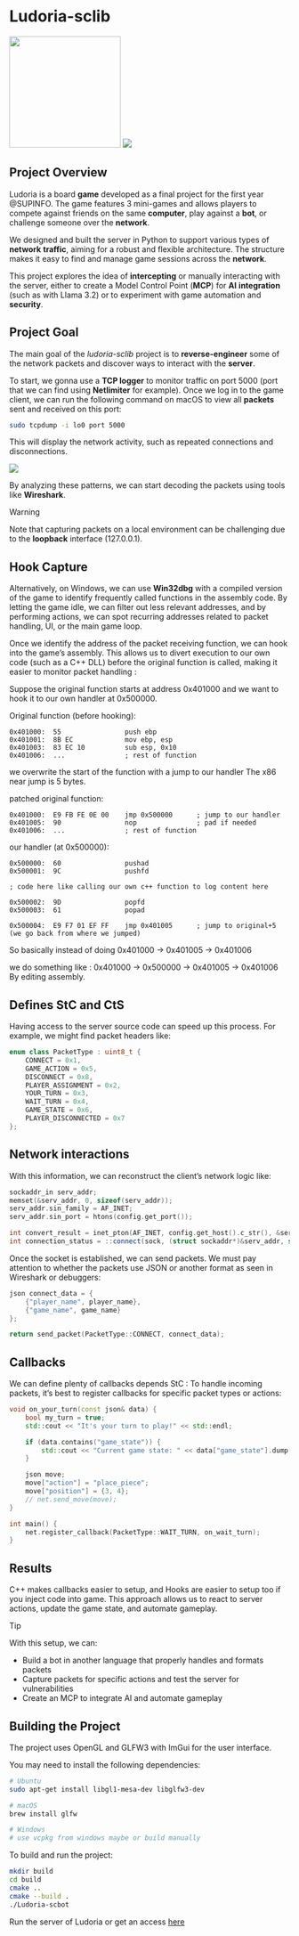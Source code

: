 # Ludoria-sclib

<img src="assets/ludoria.png" style="width: 200px;">

<img src="assets/packet_console.png">


## Project Overview

Ludoria is a board **game** developed as a final project for the first year @SUPINFO. The game features 3 mini-games and allows players to compete against friends on the same **computer**, play against a **bot**, or challenge someone over the **network**.

We designed and built the server in Python to support various types of **network** **traffic**, aiming for a robust and flexible architecture. The structure makes it easy to find and manage game sessions across the **network**.

This project explores the idea of **intercepting** or manually interacting with the server, either to create a Model Control Point (**MCP**) for **AI** **integration** (such as with Llama 3.2) or to experiment with game automation and **security**.

## Project Goal

The main goal of the *ludoria-sclib* project is to **reverse-engineer** some of the network packets and discover ways to interact with the **server**.

To start, we gonna use a **TCP logger** to monitor traffic on port 5000 (port that we can find using **Netlimiter** for example). Once we log in to the game client, we can run the following command on macOS to view all **packets** sent and received on this port:

```bash
sudo tcpdump -i lo0 port 5000
```

This will display the network activity, such as repeated connections and disconnections.

<img src="assets/tcpdump.png">

By analyzing these patterns, we can start decoding the packets using tools like **Wireshark**. 

> [!Warning]
> Note that capturing packets on a local environment can be challenging due to the **loopback** interface (127.0.0.1).

## Hook Capture

Alternatively, on Windows, we can use **Win32dbg** with a compiled version of the game to identify frequently called functions in the assembly code. By letting the game idle, we can filter out less relevant addresses, and by performing actions, we can spot recurring addresses related to packet handling, UI, or the main game loop.

Once we identify the address of the packet receiving function, we can hook into the game’s assembly. This allows us to divert execution to our own code (such as a C++ DLL) before the original function is called, making it easier to monitor packet handling : 


Suppose the original function starts at address 0x401000 and we want to hook it to our own handler at 0x500000.

Original function (before hooking):
```
0x401000:  55                push ebp
0x401001:  8B EC             mov ebp, esp
0x401003:  83 EC 10          sub esp, 0x10
0x401006:  ...               ; rest of function
```
we overwrite the start of the function with a jump to our handler
The x86 near jump is 5 bytes.

patched original function:
```
0x401000:  E9 FB FE 0E 00    jmp 0x500000      ; jump to our handler
0x401005:  90                nop               ; pad if needed
0x401006:  ...               ; rest of function
```

our handler (at 0x500000):
```
0x500000:  60                pushad
0x500001:  9C                pushfd

; code here like calling our own c++ function to log content here

0x500002:  9D                popfd
0x500003:  61                popad

0x500004:  E9 F7 01 EF FF    jmp 0x401005      ; jump to original+5 (we go back from where we jumped)
```

So basically instead of doing 0x401000 -> 0x401005 -> 0x401006

we do something like :
0x401000 -> 0x500000 -> 0x401005 -> 0x401006
By editing assembly.


## Defines StC and CtS

Having access to the server source code can speed up this process. For example, we might find packet headers like:

```c++
enum class PacketType : uint8_t {
    CONNECT = 0x1,
    GAME_ACTION = 0x5,
    DISCONNECT = 0x8,
    PLAYER_ASSIGNMENT = 0x2,
    YOUR_TURN = 0x3,
    WAIT_TURN = 0x4,
    GAME_STATE = 0x6,
    PLAYER_DISCONNECTED = 0x7
};
```

## Network interactions 

With this information, we can reconstruct the client’s network logic like:

```c++
sockaddr_in serv_addr;
memset(&serv_addr, 0, sizeof(serv_addr));
serv_addr.sin_family = AF_INET;
serv_addr.sin_port = htons(config.get_port());

int convert_result = inet_pton(AF_INET, config.get_host().c_str(), &serv_addr.sin_addr);
int connection_status = ::connect(sock, (struct sockaddr*)&serv_addr, sizeof(serv_addr));
```

Once the socket is established, we can send packets. We must pay attention to whether the packets use JSON or another format as seen in Wireshark or debuggers:

```c++
json connect_data = {
    {"player_name", player_name},
    {"game_name", game_name}
};

return send_packet(PacketType::CONNECT, connect_data);
```

## Callbacks
We can define plenty of callbacks depends StC :
To handle incoming packets, it’s best to register callbacks for specific packet types or actions:

```c++
void on_your_turn(const json& data) {
    bool my_turn = true;
    std::cout << "It's your turn to play!" << std::endl;

    if (data.contains("game_state")) {
        std::cout << "Current game state: " << data["game_state"].dump() << std::endl;
    }

    json move;
    move["action"] = "place_piece";
    move["position"] = {3, 4};
    // net.send_move(move);
}

int main() {
    net.register_callback(PacketType::WAIT_TURN, on_wait_turn);
}
```

## Results
C++ makes callbacks easier to setup, and Hooks are easier to setup too if you inject code into game.
This approach allows us to react to server actions, update the game state, and automate gameplay.

> [!TIP]
>  With this setup, we can:
> - Build a bot in another language that   properly handles and formats packets
> - Capture packets for specific actions and  test the server for vulnerabilities
> - Create an MCP to integrate AI and automate gameplay

## Building the Project

The project uses OpenGL and GLFW3 with ImGui for the user interface.

You may need to install the following dependencies:

```bash
# Ubuntu
sudo apt-get install libgl1-mesa-dev libglfw3-dev

# macOS
brew install glfw

# Windows
# use vcpkg from windows maybe or build manually
```

To build and run the project:

```bash
mkdir build
cd build
cmake ..
cmake --build .
./Ludoria-scbot
```

Run the server of Ludoria or get an access [here](https://github.com/simonpotel/Ludoria)